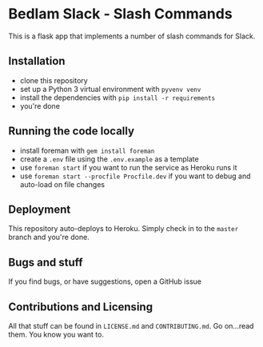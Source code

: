 # Bedlam Slack - Slash Commands

This is a flask app that implements a number of slash commands for Slack.

## Installation

- clone this repository
- set up a Python 3 virtual environment with `pyvenv venv`
- install the dependencies with `pip install -r requirements`
- you're done

## Running the code locally

- install foreman with `gem install foreman`
- create a `.env` file using the `.env.example` as a template
- use `foreman start` if you want to run the service as Heroku runs it
- use `foreman start --procfile Procfile.dev` if you want to debug and auto-load on file changes

## Deployment

This repository auto-deploys to Heroku. Simply check in to the `master` branch and you're done.

## Bugs and stuff

If you find bugs, or have suggestions, open a GitHub issue

## Contributions and Licensing

All that stuff can be found in `LICENSE.md` and `CONTRIBUTING.md`. 
Go on...read them. 
You know you want to.